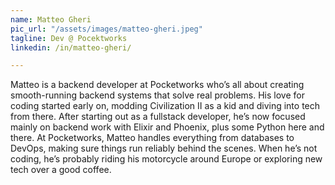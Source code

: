 ```yaml
---
name: Matteo Gheri
pic_url: "/assets/images/matteo-gheri.jpeg"
tagline: Dev @ Pocektworks
linkedin: /in/matteo-gheri/

---
```

Matteo is a backend developer at Pocketworks who’s all about creating smooth-running backend systems that solve real problems. His love for coding started early on, modding Civilization II as a kid and diving into tech from there. After starting out as a fullstack developer, he’s now focused mainly on backend work with Elixir and Phoenix, plus some Python here and there. At Pocketworks, Matteo handles everything from databases to DevOps, making sure things run reliably behind the scenes. When he’s not coding, he’s probably riding his motorcycle around Europe or exploring new tech over a good coffee.